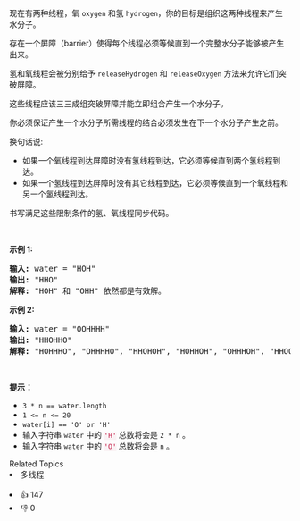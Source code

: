 <p>现在有两种线程，氧 <code>oxygen</code> 和氢 <code>hydrogen</code>，你的目标是组织这两种线程来产生水分子。</p>

<p>存在一个屏障（barrier）使得每个线程必须等候直到一个完整水分子能够被产生出来。</p>

<p>氢和氧线程会被分别给予 <code>releaseHydrogen</code> 和 <code>releaseOxygen</code> 方法来允许它们突破屏障。</p>

<p>这些线程应该三三成组突破屏障并能立即组合产生一个水分子。</p>

<p>你必须保证产生一个水分子所需线程的结合必须发生在下一个水分子产生之前。</p>

<p>换句话说:</p>

<ul> 
 <li>如果一个氧线程到达屏障时没有氢线程到达，它必须等候直到两个氢线程到达。</li> 
 <li>如果一个氢线程到达屏障时没有其它线程到达，它必须等候直到一个氧线程和另一个氢线程到达。</li> 
</ul>

<p>书写满足这些限制条件的氢、氧线程同步代码。</p>

<p>&nbsp;</p>

<p><strong>示例 1:</strong></p>

<pre>
<strong>输入: </strong>water = "HOH"
<strong>输出: </strong>"HHO"
<strong>解释:</strong> "HOH" 和 "OHH" 依然都是有效解。
</pre>

<p><strong>示例 2:</strong></p>

<pre>
<strong>输入: </strong>water = "OOHHHH"
<strong>输出: </strong>"HHOHHO"
<strong>解释:</strong> "HOHHHO", "OHHHHO", "HHOHOH", "HOHHOH", "OHHHOH", "HHOOHH", "HOHOHH" 和 "OHHOHH" 依然都是有效解。
</pre>

<p>&nbsp;</p>

<p><strong>提示：</strong></p>

<ul> 
 <li><code>3 * n == water.length</code></li> 
 <li><code>1 &lt;= n &lt;= 20</code></li> 
 <li><code>water[i] == 'O' or 'H'</code></li> 
 <li>输入字符串&nbsp;<code>water</code>&nbsp;中的 <font color="#c7254e"><font face="Menlo, Monaco, Consolas, Courier New, monospace"><span style="font-size:12.6px"><span style="background-color:#f9f2f4">'H'</span></span></font></font>&nbsp;总数将会是 <code>2 * n</code> 。</li> 
 <li>输入字符串&nbsp;<code>water</code>&nbsp;中的 <font color="#c7254e"><font face="Menlo, Monaco, Consolas, Courier New, monospace"><span style="font-size:12.6px"><span style="background-color:#f9f2f4">'O'</span></span></font></font>&nbsp;总数将会是 <code>n</code> 。</li> 
</ul>

<div><div>Related Topics</div><div><li>多线程</li></div></div><br><div><li>👍 147</li><li>👎 0</li></div>